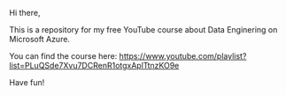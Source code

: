 Hi there,

This is a repository for my free YouTube course about Data Enginering on Microsoft Azure.

You can find the course here: https://www.youtube.com/playlist?list=PLuQSde7Xvu7DCRenR1otgxAplTtnzKO9e

Have fun!
